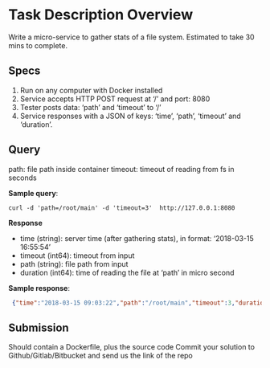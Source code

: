 # Task Description Overview 

Write a micro-service to gather stats of a file system. Estimated to take 30 mins to complete. 

## Specs 

1. Run on any computer with Docker installed
2. Service accepts HTTP POST request at ‘/’ and port: 8080
3. Tester posts data: ‘path’ and ‘timeout’ to ‘/’
4. Service responses with a JSON of keys: ‘time’, ‘path’, ‘timeout’ and ‘duration’. 

## Query 

path: file path inside container
 timeout: timeout of reading from fs in seconds 

**Sample query**: 

```shell
curl -d 'path=/root/main' -d 'timeout=3'  http://127.0.0.1:8080
```

**Response**

* time (string): server time (after gathering stats), in format: ‘2018-03-15 16:55:54’
* timeout (int64): timeout from input
* path (string): file path from input
* duration (int64): time of reading the file at ‘path’ in micro second 

**Sample response**: 

```json
 {"time":"2018-03-15 09:03:22","path":"/root/main","timeout":3,"duration":5953}
```

## Submission 

Should contain a Dockerfile, plus the source code
Commit your solution to Github/Gitlab/Bitbucket and send us the link of the repo 